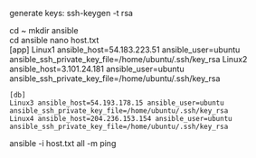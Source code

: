 generate keys:
    ssh-keygen -t rsa

cd ~
mkdir ansible  
cd ansible
nano host.txt  
    [app]
    Linux1 ansible_host=54.183.223.51 ansible_user=ubuntu ansible_ssh_private_key_file=/home/ubuntu/.ssh/key_rsa
    Linux2 ansible_host=3.101.24.181 ansible_user=ubuntu ansible_ssh_private_key_file=/home/ubuntu/.ssh/key_rsa

    [db]
    Linux3 ansible_host=54.193.178.15 ansible_user=ubuntu ansible_ssh_private_key_file=/home/ubuntu/.ssh/key_rsa
    Linux4 ansible_host=204.236.153.154 ansible_user=ubuntu ansible_ssh_private_key_file=/home/ubuntu/.ssh/key_rsa

ansible -i host.txt all -m ping

    